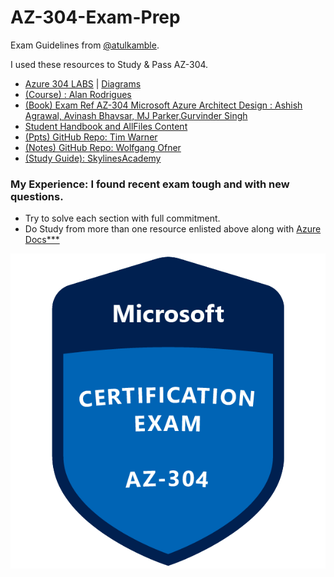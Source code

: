 # AZ-304-Exam-Prep
Exam Guidelines from [@atulkamble](https://github.com/atulkamble).

I used these resources to Study & Pass AZ-304.

- [Azure 304 LABS](https://microsoftlearning.github.io/AZ-304-Microsoft-Azure-Architect-Design/) | [Diagrams](https://github.com/MicrosoftLearning/AZ-304-Microsoft-Azure-Architect-Design/tree/master/Allfiles/Diagrams)
- [(Course) : Alan Rodrigues](https://www.udemy.com/course/exam-az-microsoft-azure-exam-role1)
- [(Book) Exam Ref AZ-304 Microsoft Azure Architect Design : Ashish Agrawal, Avinash Bhavsar, MJ Parker,Gurvinder Singh](https://www.amazon.in/AZ-304-Microsoft-Azure-Architect-Design/dp/0137268890/ref=sr_1_2?keywords=AZ-304&qid=1637466642&s=books&sr=1-2)
- [Student Handbook and AllFiles Content](https://github.com/MicrosoftLearning/AZ-304-Microsoft-Azure-Architect-Design)
- [(Ppts) GitHub Repo: Tim Warner](https://github.com/timothywarner/az304)
- [(Notes) GitHub Repo: Wolfgang Ofner](https://github.com/WolfgangOfner/Azure-Solutions-Architect-Expert-notes)
- [(Study Guide): SkylinesAcademy](https://slstudentpublic.blob.core.windows.net/az301/AZ_301_Slides_Student%20Version_Skylines%20Academy.pdf)

### My Experience: I found recent exam tough and with new questions.

- Try to solve each section with full commitment.
- Do Study from more than one resource enlisted above along with [Azure Docs***](https://docs.microsoft.com/en-us/learn/azure/)

<p align="center"><a href="https://github.com/AZ-303-Exam-Tips">
  <img align="center" src="https://github.com/atulkamble/AZ-304-Exam-Prep/blob/main/EXAM-Expert-AZ-304-600x600.png" alt="" />
</a></p> 


